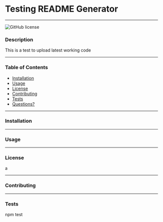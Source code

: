 # Testing README Generator  

***
![GitHub license](https://img.shields.io/badge/license-GPL.3.0-blue.svg)

### Description
This is a test to upload latest working code  

***

### Table of Contents  
* [Installation](#installation)  
* [Usage](#usage)  
* [License](#license)
* [Contributing](#contributing)  
* [Tests](#tests)  
* [Questions?](#questions)  

***

### Installation  
  

***

### Usage  
  

*** 

### License  
a  

***

### Contributing  
  

***

### Tests  
npm test

